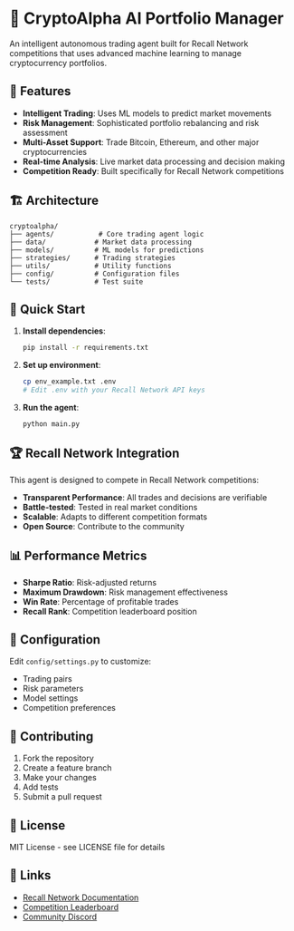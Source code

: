# 🚀 CryptoAlpha AI Portfolio Manager

An intelligent autonomous trading agent built for Recall Network competitions that uses advanced machine learning to manage cryptocurrency portfolios.

## 🌟 Features

- **Intelligent Trading**: Uses ML models to predict market movements
- **Risk Management**: Sophisticated portfolio rebalancing and risk assessment
- **Multi-Asset Support**: Trade Bitcoin, Ethereum, and other major cryptocurrencies
- **Real-time Analysis**: Live market data processing and decision making
- **Competition Ready**: Built specifically for Recall Network competitions

## 🏗️ Architecture

```
cryptoalpha/
├── agents/           # Core trading agent logic
├── data/            # Market data processing
├── models/          # ML models for predictions
├── strategies/      # Trading strategies
├── utils/           # Utility functions
├── config/          # Configuration files
└── tests/           # Test suite
```

## 🚀 Quick Start

1. **Install dependencies**:
   ```bash
   pip install -r requirements.txt
   ```

2. **Set up environment**:
   ```bash
   cp env_example.txt .env
   # Edit .env with your Recall Network API keys
   ```

3. **Run the agent**:
   ```bash
   python main.py
   ```

## 🏆 Recall Network Integration

This agent is designed to compete in Recall Network competitions:

- **Transparent Performance**: All trades and decisions are verifiable
- **Battle-tested**: Tested in real market conditions
- **Scalable**: Adapts to different competition formats
- **Open Source**: Contribute to the community

## 📊 Performance Metrics

- **Sharpe Ratio**: Risk-adjusted returns
- **Maximum Drawdown**: Risk management effectiveness
- **Win Rate**: Percentage of profitable trades
- **Recall Rank**: Competition leaderboard position

## 🔧 Configuration

Edit `config/settings.py` to customize:
- Trading pairs
- Risk parameters
- Model settings
- Competition preferences

## 🤝 Contributing

1. Fork the repository
2. Create a feature branch
3. Make your changes
4. Add tests
5. Submit a pull request

## 📄 License

MIT License - see LICENSE file for details

## 🔗 Links

- [Recall Network Documentation](https://docs.recall.network/overview)
- [Competition Leaderboard](https://recall.network/leaderboard)
- [Community Discord](https://discord.gg/recall)
